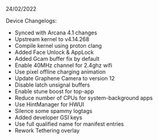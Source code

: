 24/02/2022

Device Changelogs:

- Synced with Arcana 4.1 changes
- Upstream kernel to v4.14.268
- Compile kernel using proton clang
- Added Face Unlock & AppLock
- Added Gcam buffer fix by default
- Enable 40MHz channel for 2.4ghz wifi
- Use pixel offline charging animation
- Update Graphene Camera to version 12
- Disable latch unsignal buffers
- Enable stune boost for top-app
- Reduce number of CPUs for system-background apps
- Use HintManager for HWUI
- Silence some spammy logtags 
- Added developer GSI keys
- Use full qualified name for manifest entries
- Rework Tethering overlay
